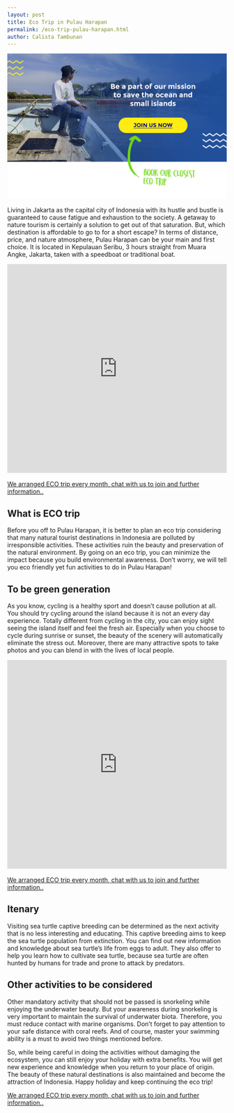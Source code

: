 ```yaml
---
layout: post
title: Eco Trip in Pulau Harapan
permalink: /eco-trip-pulau-harapan.html
author: Calista Tambunan
---
```


<img src="/images/banner/join-open-trip-pulau-harapan.jpg" class="post-feat-img img-responsive" />

Living in Jakarta as the capital city of Indonesia with its hustle and bustle is guaranteed to cause fatigue and exhaustion to the society. A getaway to nature tourism is certainly a solution to get out of that saturation. But, which destination is affordable to go to for a short escape? In terms of distance, price, and nature atmosphere, Pulau Harapan can be your main and first choice. It is located in Kepulauan Seribu, 3 hours straight from Muara Angke, Jakarta, taken with a speedboat or traditional boat. 

<iframe width="100%" height="480" src="https://www.youtube.com/embed/FQnEkZZWTr4" frameborder="0" allow="autoplay; encrypted-media" allowfullscreen></iframe>

<a href="https://web.whatsapp.com/send?phone=6281289999522&amp;text=Hi,%20E-Nyelam%20i%20need%20information%20about%20ECO%20trip" class="cta--in--page">We arranged ECO trip every month, chat with us to join and further information..</a>

## What is ECO trip
Before you off to Pulau Harapan, it is better to plan an eco trip considering that many natural tourist destinations in Indonesia are polluted by irresponsible activities.  These activities ruin the beauty and preservation of the natural environment. By going on an eco trip, you can minimize the impact because you build environmental awareness. Don’t worry, we will tell you eco friendly yet fun activities to do in Pulau Harapan! 

## To be green generation
As you know, cycling is a healthy sport and doesn’t cause pollution at all. You should try cycling around the island because it is not an every day experience. Totally different from cycling in the city, you can enjoy sight seeing the island itself and feel the fresh air. Especially when you choose to cycle during sunrise or sunset, the beauty of the scenery will automatically eliminate the stress out. Moreover, there are many attractive spots to take photos and you can blend in with the lives of local people. 

<iframe width="100%" height="480" src="https://www.youtube.com/embed/sGXsL2INMKA" frameborder="0" allow="autoplay; encrypted-media" allowfullscreen></iframe>

<a href="https://web.whatsapp.com/send?phone=6281289999522&amp;text=Hi,%20E-Nyelam%20i%20need%20information%20about%20ECO%20trip" class="cta--in--page">We arranged ECO trip every month, chat with us to join and further information..</a>

## Itenary
Visiting sea turtle captive breeding can be determined as the next activity that is no less interesting and educating. This captive breeding aims to keep the sea turtle population from extinction.  You can find out new information and knowledge about sea turtle’s life from eggs to adult. They also offer to help you learn how to cultivate sea turtle, because sea turtle are often hunted by humans for trade and prone to attack by predators. 

## Other activities to be considered
Other mandatory activity that should not be passed is snorkeling while enjoying the underwater beauty. But your awareness during snorkeling is very important to maintain the survival of underwater biota. Therefore, you must reduce contact with marine organisms. Don’t forget to pay attention to your safe distance with coral reefs. And of course, master your swimming ability is a must to avoid two things mentioned before. 

So, while being careful in doing the activities without damaging the ecosystem, you can still enjoy your holiday with extra benefits. You will get new experience and knowledge when you return to your place of origin. The beauty of these natural destinations is also maintained and become the attraction of Indonesia. Happy holiday and keep continuing the eco trip!

<a href="https://web.whatsapp.com/send?phone=6281289999522&amp;text=Hi,%20E-Nyelam%20i%20need%20information%20about%20ECO%20trip" class="cta--in--page">We arranged ECO trip every month, chat with us to join and further information..</a>
